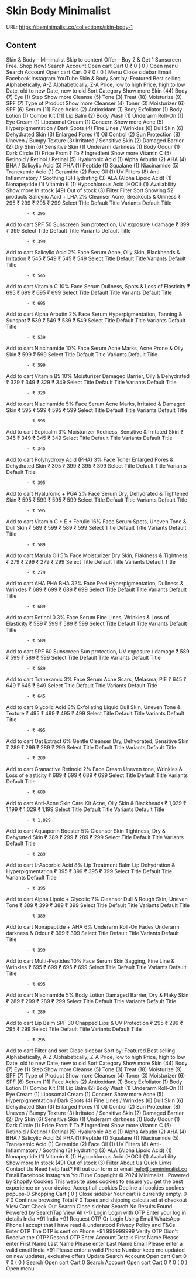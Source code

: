 # Skin  Body  Minimalist

URL: https://beminimalist.co/collections/skin-body-1

## Content

Skin & Body – Minimalist
Skip to content
Offer - Buy 2 & Get 1 Sunscreen Free. Shop Now!
Search
Account
Open cart
Cart
0
₹ 0
(
0
)
Open menu
Search
Account
Open cart
Cart
0
₹ 0
(
0
)
Menu
Close sidebar
Email
Facebook
Instagram
YouTube
Skin & Body
Sort by:
Featured
Best selling
Alphabetically, A-Z
Alphabetically, Z-A
Price, low to high
Price, high to low
Date, old to new
Date, new to old
Sort
Category
Show more
Skin (44)
Body (7)
Eye (1)
Step
Show more
Cleanse (5)
Tone (3)
Treat (18)
Moisturize (9)
SPF (7)
Type of Product
Show more
Cleanser (4)
Toner (3)
Moisturizer (6)
SPF (6)
Serum (11)
Face Acids (2)
Antioxidant (1)
Body Exfoliator (1)
Body Lotion (1)
Combo Kit (11)
Lip Balm (2)
Body Wash (1)
Underarm Roll-On (1)
Eye Cream (1)
Liposomal Cream (1)
Concern
Show more
Acne (5)
Hyperpigmentation / Dark Spots (4)
Fine Lines / Wrinkles (6)
Dull Skin (6)
Dehydrated Skin (3)
Enlarged Pores (1)
Oil Control (2)
Sun Protection (8)
Uneven / Bumpy Texture (3)
Irritated / Sensitive Skin (2)
Damaged Barrier (2)
Dry Skin (6)
Sensitive Skin (1)
Underarm darkness (1)
Body Odour (1)
Dark Circle (1)
Price
From
₹
To
₹
Ingredient
Show more
Vitamin C (5)
Retinoid / Retinol / Retinal (5)
Hyaluronic Acid (1)
Alpha Arbutin (2)
AHA (4)
BHA / Salicylic Acid (5)
PHA (1)
Peptide (1)
Squalane (1)
Niacinamide (5)
Tranexamic Acid (1)
Ceramide (2)
Face Oil (1)
UV Filters (8)
Anti-Inflammatory / Soothing (3)
Hydrating (3)
ALA (Alpha Lipoic Acid) (1)
Nonapeptide (1)
Vitamin K (1)
Hypochlorous Acid (HOCl) (1)
Availability
Show more
In stock (49)
Out of stock (3)
Filter
Filter
Sort
Showing 52 products
Salicylic Acid + LHA 2% Cleanser
Acne, Breakouts & Oiliness
₹ 295
₹ 299
₹ 295
₹ 299
Select Title
Default Title
Variants
Default Title
            
            - ₹ 295
Add to cart
SPF 50 Sunscreen
Sun protection, UV exposure / damage
₹ 399
₹ 399
Select Title
Default Title
Variants
Default Title
            
            - ₹ 399
Add to cart
Salicylic Acid 2% Face Serum
Acne, Oily Skin, Blackheads & Irritation
₹ 545
₹ 549
₹ 545
₹ 549
Select Title
Default Title
Variants
Default Title
            
            - ₹ 545
Add to cart
Vitamin C 10% Face Serum
Dullness, Spots & Loss of Elasticity
₹ 695
₹ 699
₹ 695
₹ 699
Select Title
Default Title
Variants
Default Title
            
            - ₹ 695
Add to cart
Alpha Arbutin 2% Face Serum
Hyperpigmentation, Tanning & Sunspot
₹ 539
₹ 549
₹ 539
₹ 549
Select Title
Default Title
Variants
Default Title
            
            - ₹ 539
Add to cart
Niacinamide 10% Face Serum
Acne Marks, Acne Prone & Oily Skin
₹ 599
₹ 599
Select Title
Default Title
Variants
Default Title
            
            - ₹ 599
Add to cart
Vitamin B5 10% Moisturizer
Damaged Barrier, Oily & Dehydrated
₹ 329
₹ 349
₹ 329
₹ 349
Select Title
Default Title
Variants
Default Title
            
            - ₹ 329
Add to cart
Niacinamide 5% Face Serum
Acne Marks, Irritated & Damaged Skin
₹ 595
₹ 599
₹ 595
₹ 599
Select Title
Default Title
Variants
Default Title
            
            - ₹ 595
Add to cart
Sepicalm 3% Moisturizer
Redness, Sensitive & Irritated Skin
₹ 345
₹ 349
₹ 345
₹ 349
Select Title
Default Title
Variants
Default Title
            
            - ₹ 345
Add to cart
Polyhydroxy Acid (PHA) 3% Face Toner
Enlarged Pores & Dehydrated Skin
₹ 395
₹ 399
₹ 395
₹ 399
Select Title
Default Title
Variants
Default Title
            
            - ₹ 395
Add to cart
Hyaluronic + PGA 2% Face Serum
Dry, Dehydrated & Tightened Skin
₹ 595
₹ 599
₹ 595
₹ 599
Select Title
Default Title
Variants
Default Title
            
            - ₹ 595
Add to cart
Vitamin C + E + Ferulic 16% Face Serum
Spots, Uneven Tone & Dull Skin
₹ 589
₹ 599
₹ 589
₹ 599
Select Title
Default Title
Variants
Default Title
            
            - ₹ 589
Add to cart
Marula Oil 5% Face Moisturizer
Dry Skin, Flakiness & Tightness
₹ 279
₹ 299
₹ 279
₹ 299
Select Title
Default Title
Variants
Default Title
            
            - ₹ 279
Add to cart
AHA PHA BHA 32% Face Peel
Hyperpigmentation, Dullness & Wrinkles
₹ 689
₹ 699
₹ 689
₹ 699
Select Title
Default Title
Variants
Default Title
            
            - ₹ 689
Add to cart
Retinol 0.3% Face Serum
Fine Lines, Wrinkles & Loss of Elasticity
₹ 589
₹ 599
₹ 589
₹ 599
Select Title
Default Title
Variants
Default Title
            
            - ₹ 589
Add to cart
SPF 60 Sunscreen
Sun protection, UV exposure / damage
₹ 589
₹ 599
₹ 589
₹ 599
Select Title
Default Title
Variants
Default Title
            
            - ₹ 589
Add to cart
Tranexamic 3% Face Serum
Acne Scars, Melasma, PIE
₹ 645
₹ 649
₹ 645
₹ 649
Select Title
Default Title
Variants
Default Title
            
            - ₹ 645
Add to cart
Glycolic Acid 8% Exfoliating Liquid
Dull Skin, Uneven Tone & Texture
₹ 495
₹ 499
₹ 495
₹ 499
Select Title
Default Title
Variants
Default Title
            
            - ₹ 495
Add to cart
Oat Extract 6% Gentle Cleanser
Dry, Dehydrated, Sensitive Skin
₹ 289
₹ 299
₹ 289
₹ 299
Select Title
Default Title
Variants
Default Title
            
            - ₹ 289
Add to cart
Granactive Retinoid 2% Face Cream
Uneven tone, Wrinkles & Loss of elasticity
₹ 689
₹ 699
₹ 689
₹ 699
Select Title
Default Title
Variants
Default Title
            
            - ₹ 689
Add to cart
Anti-Acne Skin Care Kit
Acne, Oily Skin & Blackheads
₹ 1,029
₹ 1,199
₹ 1,029
₹ 1,199
Select Title
Default Title
Variants
Default Title
            
            - ₹ 1,029
Add to cart
Aquaporin Booster 5% Cleanser
Skin Tightness, Dry & Dehyrated Skin
₹ 289
₹ 299
₹ 289
₹ 299
Select Title
Default Title
Variants
Default Title
            
            - ₹ 289
Add to cart
L-Ascorbic Acid 8% Lip Treatment Balm
Lip Dehydration & Hyperpigmentation
₹ 395
₹ 399
₹ 395
₹ 399
Select Title
Default Title
Variants
Default Title
            
            - ₹ 395
Add to cart
Alpha Lipoic + Glycolic 7% Cleanser
Dull & Rough Skin, Uneven Tone
₹ 389
₹ 399
₹ 389
₹ 399
Select Title
Default Title
Variants
Default Title
            
            - ₹ 389
Add to cart
Nonapeptide + AHA 6% Underarm Roll-On
Fades Underarm darkness & Odour
₹ 399
₹ 399
Select Title
Default Title
Variants
Default Title
            
            - ₹ 399
Add to cart
Multi-Peptides 10% Face Serum
Skin Sagging, Fine Line & Wrinkles
₹ 695
₹ 699
₹ 695
₹ 699
Select Title
Default Title
Variants
Default Title
            
            - ₹ 695
Add to cart
Niacinamide 5% Body Lotion
Damaged Barrier, Dry & Flaky Skin
₹ 289
₹ 299
₹ 289
₹ 299
Select Title
Default Title
Variants
Default Title
            
            - ₹ 289
Add to cart
Lip Balm SPF 30
Chapped Lips & UV Protection
₹ 295
₹ 299
₹ 295
₹ 299
Select Title
Default Title
Variants
Default Title
            
            - ₹ 295
Add to cart
Filter and sort
Close sidebar
Sort by:
Featured
Best selling
Alphabetically, A-Z
Alphabetically, Z-A
Price, low to high
Price, high to low
Date, old to new
Date, new to old
Sort
Category
Show more
Skin (44)
Body (7)
Eye (1)
Step
Show more
Cleanse (5)
Tone (3)
Treat (18)
Moisturize (9)
SPF (7)
Type of Product
Show more
Cleanser (4)
Toner (3)
Moisturizer (6)
SPF (6)
Serum (11)
Face Acids (2)
Antioxidant (1)
Body Exfoliator (1)
Body Lotion (1)
Combo Kit (11)
Lip Balm (2)
Body Wash (1)
Underarm Roll-On (1)
Eye Cream (1)
Liposomal Cream (1)
Concern
Show more
Acne (5)
Hyperpigmentation / Dark Spots (4)
Fine Lines / Wrinkles (6)
Dull Skin (6)
Dehydrated Skin (3)
Enlarged Pores (1)
Oil Control (2)
Sun Protection (8)
Uneven / Bumpy Texture (3)
Irritated / Sensitive Skin (2)
Damaged Barrier (2)
Dry Skin (6)
Sensitive Skin (1)
Underarm darkness (1)
Body Odour (1)
Dark Circle (1)
Price
From
₹
To
₹
Ingredient
Show more
Vitamin C (5)
Retinoid / Retinol / Retinal (5)
Hyaluronic Acid (1)
Alpha Arbutin (2)
AHA (4)
BHA / Salicylic Acid (5)
PHA (1)
Peptide (1)
Squalane (1)
Niacinamide (5)
Tranexamic Acid (1)
Ceramide (2)
Face Oil (1)
UV Filters (8)
Anti-Inflammatory / Soothing (3)
Hydrating (3)
ALA (Alpha Lipoic Acid) (1)
Nonapeptide (1)
Vitamin K (1)
Hypochlorous Acid (HOCl) (1)
Availability
Show more
In stock (49)
Out of stock (3)
Filter
About Us
Quick Links
Contact Us
Need help fast? Fill out
our form
or email help@beminimalist.co
Email
Facebook
Instagram
YouTube
Copyright © 2024
Minimalist
.
Powered by Shopify
Cookies
This website uses cookies to ensure you get the best experience on your device.
Accept all cookies
Decline all cookies
cookies-popups-0
Shopping Cart
            (
0
)
Close sidebar
Your cart is currently empty.
0
₹ 0
Continue browsing
Total
₹ 0
Taxes and shipping calculated at checkout
View Cart
Check Out
Search
Close sidebar
Search
No Results Found
Powered by SearchTap
View All (-1)
Login
Login with OTP
Enter your log in details
India
+91
India
+91
Request OTP
Or Login Using
Email
WhatsApp
Phone
I accept that I have read & understood
Privacy Policy
and T&Cs.
Enter OTP
The OTP is sent on
Phone
+91 999999999
Verify OTP
Didn't Receive the OTP?
Resend OTP
Enter Account Details
First Name
Please enter First Name
Last Name
Please enter Last Name
Email
Please enter a valid email
India
+91
Please enter a valid Phone Number
keep me updated on new updates, exclusive offers
Update
Search
Account
Open cart
Cart
0
₹ 0
(
0
)
Search
Open cart
Cart
0
Search
Account
Open cart
Cart
0
₹ 0
(
0
)
Open menu